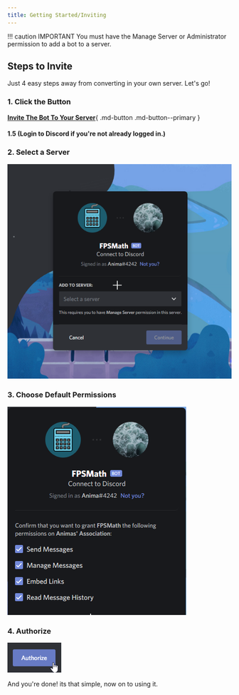 ```yaml
---
title: Getting Started/Inviting
---
```


!!! caution IMPORTANT
    You must have the Manage Server or Administrator permission to add a bot to a server.

## Steps to Invite

Just 4 easy steps away from converting in your own server. Let's go!

### 1. Click the Button

[**Invite The Bot To Your Server**](https://discord.com/oauth2/authorize?client_id=792712521546465301&scope=bot&permissions=274877926400&scope=bot%20applications.commands){ .md-button .md-button--primary }

#### 1.5 \(Login to Discord if you're not already logged in.\)

### 2. Select a Server

![server](assets/images/server-select.png)

### 3. Choose Default Permissions

![Permissions](assets/images/permissions.png)

### 4. Authorize

![authorize](assets/images/authorize.png)

And you're done! its that simple, now on to using it.
